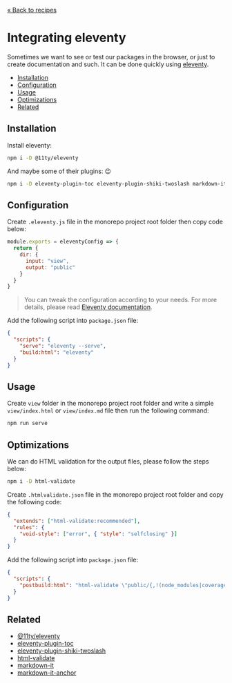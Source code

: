 [&laquo; Back to recipes](https://github.com/bent10/monorepo-starter#recipes)

# Integrating eleventy

Sometimes we want to see or test our packages in the browser, or just to create documentation and such. It can be done quickly using [eleventy](https://github.com/11ty/eleventy).

- [Installation](#installation)
- [Configuration](#configuration)
- [Usage](#usage)
- [Optimizations](#optimizations)
- [Related](#related)

## Installation

Install eleventy:

```bash
npm i -D @11ty/eleventy
```

And maybe some of their plugins: 😉

```bash
npm i -D eleventy-plugin-toc eleventy-plugin-shiki-twoslash markdown-it markdown-it-anchor
```

## Configuration

Create `.eleventy.js` file in the monorepo project root folder then copy code below:

```js
module.exports = eleventyConfig => {
  return {
    dir: {
      input: "view",
      output: "public"
    }
  }
}
```

> You can tweak the configuration according to your needs. For more details, please read [Eleventy documentation](https://www.11ty.dev/docs/getting-started/).

Add the following script into `package.json` file:

```json
{
  "scripts": {
    "serve": "eleventy --serve",
    "build:html": "eleventy"
  }
}
```

## Usage

Create `view` folder in the monorepo project root folder and write a simple `view/index.html` or `view/index.md` file then run the following command:

```bash
npm run serve
```

## Optimizations

We can do HTML validation for the output files, please follow the steps below:

```bash
npm i -D html-validate
```

Create `.htmlvalidate.json` file in the monorepo project root folder and copy the following code:

```json
{
  "extends": ["html-validate:recommended"],
  "rules": {
    "void-style": ["error", { "style": "selfclosing" }]
  }
}
```

Add the following script into `package.json` file:

```json
{
  "scripts": {
    "postbuild:html": "html-validate \"public/{,!(node_modules|coverage)/**/}*.html\""
  }
}
```

## Related

- [@11ty/eleventy](https://github.com/11ty/eleventy)
- [eleventy-plugin-toc](https://github.com/jdsteinbach/eleventy-plugin-toc)
- [eleventy-plugin-shiki-twoslash](https://github.com/shikijs/twoslash/tree/main/packages/eleventy-plugin-shiki-twoslash)
- [html-validate](https://html-validate.org/usage/index.html)
- [markdown-it](https://github.com/markdown-it/markdown-it)
- [markdown-it-anchor](https://github.com/valeriangalliat/markdown-it-anchor)
